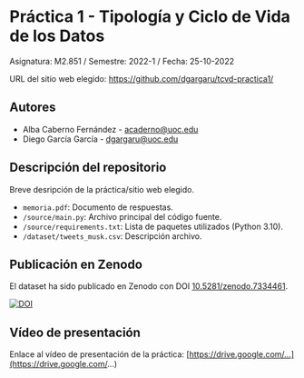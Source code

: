 # Práctica 1 - Tipología y Ciclo de Vida de los Datos

Asignatura: M2.851 / Semestre: 2022-1 / Fecha: 25-10-2022

URL del sitio web elegido: https://github.com/dgargaru/tcvd-practica1/

## Autores
  * Alba Caberno Fernández - [acaderno@uoc.edu](acaderno@uoc.edu)
  * Diego García García - [dgargaru@uoc.edu](dgargaru@uoc.edu)

## Descripción del repositorio
Breve desripción de la práctica/sitio web elegido.

  * `memoria.pdf`: Documento de respuestas.
  * `/source/main.py`: Archivo principal del código fuente.
  * `/source/requirements.txt`: Lista de paquetes utilizados (Python 3.10).
  * `/dataset/tweets_musk.csv`: Descripción archivo.
  

## Publicación en Zenodo
El dataset ha sido publicado en Zenodo con DOI [10.5281/zenodo.7334461](https://doi.org/10.5281/zenodo.7334461).

[![DOI](https://zenodo.org/badge/DOI/10.5281/zenodo.7334461.svg)](https://doi.org/10.5281/zenodo.7334461)

## Vídeo de presentación

Enlace al vídeo de presentación de la práctica: [https://drive.google.com/...](https://drive.google.com/...)
